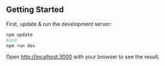 ## Getting Started

First, update & run the development server:

```bash
npm update
#and
npm run dev
```

Open [http://localhost:3000](http://localhost:3000) with your browser to see the result.
